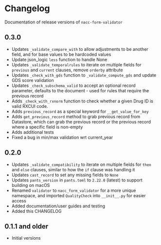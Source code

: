 # Changelog

Documentation of release versions of `nacc-form-validator`

## 0.3.0

* Updates `_validate_compare_with` to allow adjustments to be another field, and for base values to be hardcoded values
* Update json_logic `less` function to handle None
* Updates `_validate_temporalrules` to iterate on multiple fields for `previous` and `current` clauses, remove `orderby` attribute
* Updates `_check_with_gds` function to `_validate_compute_gds` and update GDS score validation
* Updates `_check_subschema_valid` to accept an optional record parameter, defaults to the document - used for rules that require the previous record
* Adds `_check_with_rxnorm` function to check whether a given Drug ID is valid RXCUI code.
* Adds `previous_record` as a special keyword for `__get_value_for_key`
* Adds `get_previous_record` method to grab previous record from Datastore, which can grab the previous record or the previous record where a specific field is non-empty
* Adds additional tests
* Fixed a bug in min/max validation wrt current_year

## 0.2.0

* Updates `_validate_compatibility` to iterate on multiple fields for `then` and `else` clauses, similar to how the `if` clause was handling it
* Updates `cast_record` to set any missing fields to `None`
* Updates `pants_version` in `pants.toml` to `2.22.0` (latest) to support building on macOS
* Renamed `validator` to `nacc_form_validator` for a more unique namespace, and imported `QualityCheck` into `__init__.py` for easier access
* Added documentation/user guides and testing
* Added this CHANGELOG

## 0.1.1 and older

* Initial versions
